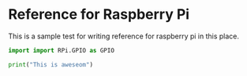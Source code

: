 # Reference for Raspberry Pi

This is a sample test for writing reference for raspberry pi in this place.

```python
import import RPi.GPIO as GPIO

print("This is aweseom")
```
